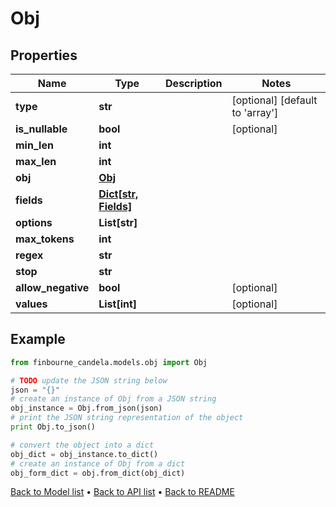 # Obj


## Properties
Name | Type | Description | Notes
------------ | ------------- | ------------- | -------------
**type** | **str** |  | [optional] [default to 'array']
**is_nullable** | **bool** |  | [optional] 
**min_len** | **int** |  | 
**max_len** | **int** |  | 
**obj** | [**Obj**](Obj.md) |  | 
**fields** | [**Dict[str, Fields]**](Fields.md) |  | 
**options** | **List[str]** |  | 
**max_tokens** | **int** |  | 
**regex** | **str** |  | 
**stop** | **str** |  | 
**allow_negative** | **bool** |  | [optional] 
**values** | **List[int]** |  | [optional] 

## Example

```python
from finbourne_candela.models.obj import Obj

# TODO update the JSON string below
json = "{}"
# create an instance of Obj from a JSON string
obj_instance = Obj.from_json(json)
# print the JSON string representation of the object
print Obj.to_json()

# convert the object into a dict
obj_dict = obj_instance.to_dict()
# create an instance of Obj from a dict
obj_form_dict = obj.from_dict(obj_dict)
```
[Back to Model list](../README.md#documentation-for-models) &#8226; [Back to API list](../README.md#documentation-for-api-endpoints) &#8226; [Back to README](../README.md)


